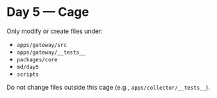 # Day 5 — Cage

Only modify or create files under:
- `apps/gateway/src`
- `apps/gateway/__tests__`
- `packages/core`
- `md/day5`
- `scripts`

Do not change files outside this cage (e.g., `apps/collector/__tests__`).

